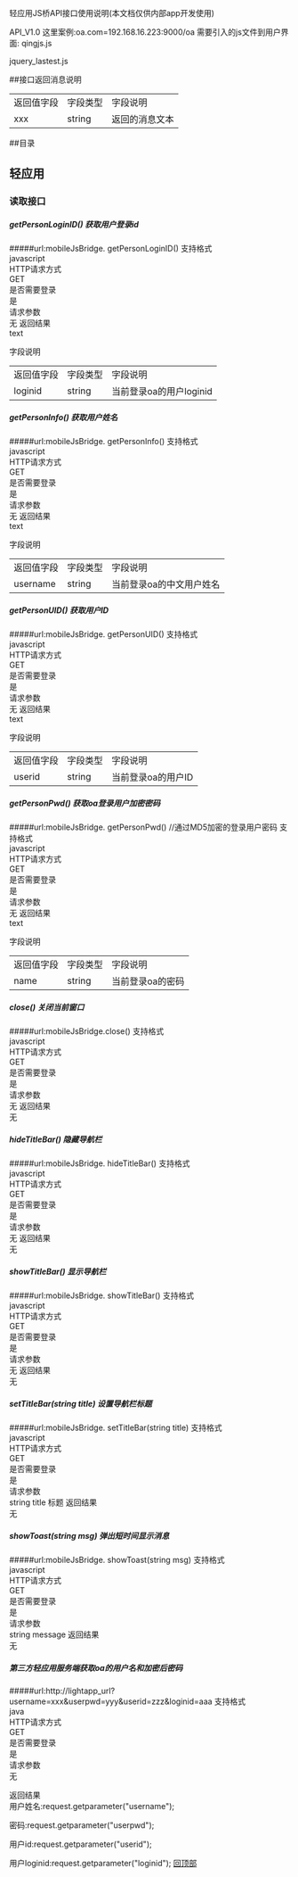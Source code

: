 <a name="top">轻应用JS桥API接口使用说明(本文档仅供内部app开发使用)</a>

API_V1.0
这里案例:oa.com=192.168.16.223:9000/oa
需要引入的js文件到用户界面:
qingjs.js

jquery_lastest.js

##接口返回消息说明
<table  class="table table-bordered table-striped table-condensed">
   <tr>
      <td>返回值字段</td>
      <td>字段类型</td>
      <td>字段说明</td>
   </tr>
   <tr>
      <td>xxx</td>
      <td>string</td>
      <td>返回的消息文本</td>
   </tr>
</table>


##目录
	
## <a NAME="userapp">轻应用</a>
### <a name="userapp_read">读取接口</a>

##### getPersonLoginID() 获取用户登录id
#####url:mobileJsBridge. getPersonLoginID()
支持格式<br/>
javascript<br/>
HTTP请求方式<br/>
GET<br/>
是否需要登录<br/>
是<br/>
请求参数<br/>
无
返回结果<br/>
text

字段说明<br/>


<table  class="table table-bordered table-striped table-condensed">
   <tr>
      <td>返回值字段</td>
      <td>字段类型</td>
      <td>字段说明</td>
   </tr>
   <tr>
      <td>loginid</td>
      <td>string</td>
      <td>当前登录oa的用户loginid</td>
   </tr>
</table>

##### getPersonInfo() 获取用户姓名
#####url:mobileJsBridge. getPersonInfo()
支持格式<br/>
javascript<br/>
HTTP请求方式<br/>
GET<br/>
是否需要登录<br/>
是<br/>
请求参数<br/>
无
返回结果<br/>
text

字段说明<br/>


<table>
 
   <tr>
      <td>返回值字段</td>
      <td>字段类型</td>
      <td>字段说明</td>
   </tr>
   <tr>
      <td>username</td>
      <td>string</td>
      <td>当前登录oa的中文用户姓名</td>
   </tr>
</table>

##### getPersonUID() 获取用户ID
#####url:mobileJsBridge. getPersonUID()
支持格式<br/>
javascript<br/>
HTTP请求方式<br/>
GET<br/>
是否需要登录<br/>
是<br/>
请求参数<br/>
无
返回结果<br/>
text

字段说明<br/>


<table>
   <tr>
      <td>返回值字段</td>
      <td>字段类型</td>
      <td>字段说明</td>
   </tr>
   <tr>
      <td>userid</td>
      <td>string</td>
      <td>当前登录oa的用户ID</td>
   </tr>
</table>


##### getPersonPwd() 获取oa登录用户加密密码
#####url:mobileJsBridge. getPersonPwd() //通过MD5加密的登录用户密码
支持格式<br/>
javascript<br/>
HTTP请求方式<br/>
GET<br/>
是否需要登录<br/>
是<br/>
请求参数<br/>
无
返回结果<br/>
text

字段说明<br/>

<table>
   <tr>
      <td>返回值字段</td>
      <td>字段类型</td>
      <td>字段说明</td>
   </tr>
   <tr>
      <td>name</td>
      <td>string</td>
      <td>当前登录oa的密码</td>
   </tr>
</table>

##### close() 关闭当前窗口
#####url:mobileJsBridge.close()
支持格式<br/>
javascript<br/>
HTTP请求方式<br/>
GET<br/>
是否需要登录<br/>
是<br/>
请求参数<br/>
无
返回结果<br/>
无

##### hideTitleBar() 隐藏导航栏
#####url:mobileJsBridge. hideTitleBar()
支持格式<br/>
javascript<br/>
HTTP请求方式<br/>
GET<br/>
是否需要登录<br/>
是<br/>
请求参数<br/>
无
返回结果<br/>
无

##### showTitleBar() 显示导航栏
#####url:mobileJsBridge. showTitleBar()
支持格式<br/>
javascript<br/>
HTTP请求方式<br/>
GET<br/>
是否需要登录<br/>
是<br/>
请求参数<br/>
无
返回结果<br/>
无

##### setTitleBar(string title) 设置导航栏标题
#####url:mobileJsBridge. setTitleBar(string title)
支持格式<br/>
javascript<br/>
HTTP请求方式<br/>
GET<br/>
是否需要登录<br/>
是<br/>
请求参数<br/>
string title 标题
返回结果<br/>
无

##### showToast(string msg) 弹出短时间显示消息
#####url:mobileJsBridge. showToast(string msg)
支持格式<br/>
javascript<br/>
HTTP请求方式<br/>
GET<br/>
是否需要登录<br/>
是<br/>
请求参数<br/>
string message
返回结果<br/>
无


##### 第三方轻应用服务端获取oa的用户名和加密后密码
#####url:http://lightapp_url?username=xxx&userpwd=yyy&userid=zzz&loginid=aaa
支持格式<br/>
java<br/>
HTTP请求方式<br/>
GET<br/>
是否需要登录<br/>
是<br/>
请求参数<br/>
无

返回结果<br/>
用户姓名:request.getparameter("username");

密码:request.getparameter("userpwd");

用户id:request.getparameter("userid");

用户loginid:request.getparameter("loginid");
<a href="#top">回顶部</a>